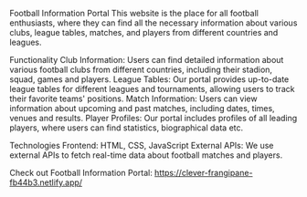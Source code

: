 Football Information Portal
This website is the place for all football enthusiasts, where they can find all the necessary information about various clubs, league tables, matches, and players from different countries and leagues.

Functionality
Club Information: Users can find detailed information about various football clubs from different countries, including their stadion, squad, games and players.
League Tables: Our portal provides up-to-date league tables for different leagues and tournaments, allowing users to track their favorite teams' positions.
Match Information: Users can view information about upcoming and past matches, including dates, times, venues and results.
Player Profiles: Our portal includes profiles of all leading players, where users can find statistics, biographical data etc.

Technologies
Frontend: HTML, CSS, JavaScript
External APIs: We use external APIs to fetch real-time data about football matches and players.

Check out Football Information Portal: https://clever-frangipane-fb44b3.netlify.app/

